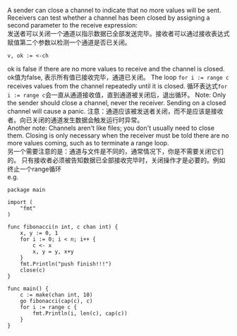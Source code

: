 A sender can close a channel to indicate that no more values will be sent. Receivers can test whether a channel has been closed by assigning a second parameter to the receive expression:        
发送者可以关闭一个通道以指示数据已全部发送完毕。接收者可以通过接收表达式赋值第二个参数以检测一个通道是否已关闭。
```golang
v, ok := <-ch
```
ok is false if there are no more values to receive and the channel is closed.   
ok值为false, 表示所有值已接收完毕，通道已关闭。
The loop `for i := range c` receives values from the channel repeatedly until it is closed.
循环表达式`for i := range c`会一直从通道接收值，直到通道被关闭后，退出循环。
Note: Only the sender should close a channel, never the receiver. Sending on a closed channel will cause a panic.
注意：通道应该被发送者关闭，而不是应该是接收者。向已关闭的通道发生数据会触发运行时异常。   
Another note: Channels aren't like files; you don't usually need to close them. Closing is only necessary when the receiver must be told there are no more values coming, such as to terminate a range loop.   
另一个需要注意的是：通道与文件是不同的，通常情况下，你是不需要关闭它们的。 只有接收者必须被告知数据已全部接收完毕时，关闭操作才是必要的。例如终止一个range循环    
e.g.
```golang
package main

import (
	"fmt"
)

func fibonacci(n int, c chan int) {
	x, y := 0, 1
	for i := 0; i < n; i++ {
		c <- x
		x, y = y, x+y
	}
	fmt.Println("push finish!!!")
	close(c)
}

func main() {
	c := make(chan int, 10)
	go fibonacci(cap(c), c)
	for i := range c {
		fmt.Println(i, len(c), cap(c))
	}
}
```

